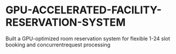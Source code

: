 # GPU-ACCELERATED-FACILITY-RESERVATION-SYSTEM
Built a GPU-optimized room reservation system for flexible 1-24 slot booking
and concurrentrequest processing
